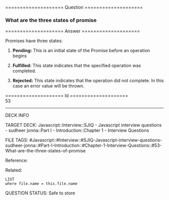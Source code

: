 ==================== Question ====================  

### What are the three states of promise  

==================== Answer ====================  

Promises have three states:

1. **Pending:** This is an initial state of the Promise before an operation begins

2. **Fulfilled:** This state indicates that the specified operation was completed.

3. **Rejected:** This state indicates that the operation did not complete. In this case an error value will be thrown.

==================== Id ====================  
53

---

DECK INFO

TARGET DECK: Javascript::Interview::SJIQ - Javascript interview questions - sudheer jonna::Part I - Introduction::Chapter 1 - Interview Questions

FILE TAGS: #Javascript::#Interview::#SJIQ-Javascript-interview-questions-sudheer-jonna::#Part-I-Introduction::#Chapter-1-Interview-Questions::#53-What-are-the-three-states-of-promise

Reference:

Related:

```dataview
LIST
where file.name = this.file.name
```

QUESTION STATUS: Safe to store
